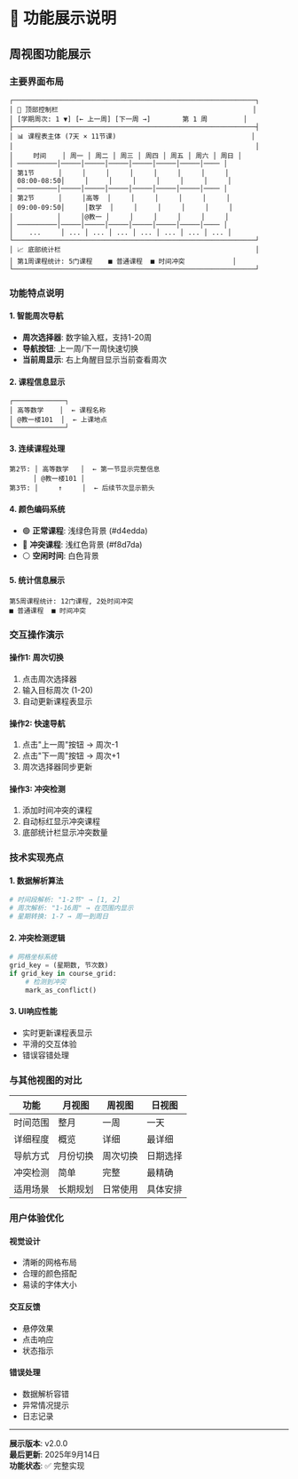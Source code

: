 # 📸 功能展示说明

## 周视图功能展示

### 主要界面布局

```
┌─────────────────────────────────────────────────────────────┐
│ 🔧 顶部控制栏                                                 │
│ [学期周次: 1 ▼] [← 上一周] [下一周 →]        第 1 周         │
├─────────────────────────────────────────────────────────────┤
│ 📊 课程表主体 (7天 × 11节课)                                  │
│                                                             │
│     时间    │ 周一 │ 周二 │ 周三 │ 周四 │ 周五 │ 周六 │ 周日 │
│ ──────────│─────│─────│─────│─────│─────│─────│──── │
│ 第1节      │     │     │     │     │     │     │     │
│ 08:00-08:50│     │     │     │     │     │     │     │
│ ──────────│─────│─────│─────│─────│─────│─────│──── │
│ 第2节      │     │高等  │     │     │     │     │     │
│ 09:00-09:50│     │数学  │     │     │     │     │     │
│           │     │@教一 │     │     │     │     │     │
│ ──────────│─────│─────│─────│─────│─────│─────│──── │
│    ...     │ ... │ ... │ ... │ ... │ ... │ ... │ ... │
└─────────────────────────────────────────────────────────────┘
│ 📈 底部统计栏                                                 │
│ 第1周课程统计: 5门课程    ■ 普通课程  ■ 时间冲突            │
└─────────────────────────────────────────────────────────────┘
```

### 功能特点说明

#### 1. 智能周次导航
- **周次选择器**: 数字输入框，支持1-20周
- **导航按钮**: 上一周/下一周快速切换
- **当前周显示**: 右上角醒目显示当前查看周次

#### 2. 课程信息显示
```
┌─────────────┐
│ 高等数学    │  ← 课程名称
│ @教一楼101  │  ← 上课地点
└─────────────┘
```

#### 3. 连续课程处理
```
第2节: │ 高等数学   │  ← 第一节显示完整信息
      │ @教一楼101 │
第3节: │     ↑     │  ← 后续节次显示箭头
```

#### 4. 颜色编码系统
- 🟢 **正常课程**: 浅绿色背景 (#d4edda)
- 🔴 **冲突课程**: 浅红色背景 (#f8d7da)
- ⚪ **空闲时间**: 白色背景

#### 5. 统计信息展示
```
第5周课程统计: 12门课程, 2处时间冲突
■ 普通课程  ■ 时间冲突
```

### 交互操作演示

#### 操作1: 周次切换
1. 点击周次选择器
2. 输入目标周次 (1-20)
3. 自动更新课程表显示

#### 操作2: 快速导航
1. 点击"上一周"按钮 → 周次-1
2. 点击"下一周"按钮 → 周次+1
3. 周次选择器同步更新

#### 操作3: 冲突检测
1. 添加时间冲突的课程
2. 自动标红显示冲突课程
3. 底部统计栏显示冲突数量

### 技术实现亮点

#### 1. 数据解析算法
```python
# 时间段解析: "1-2节" → [1, 2]
# 周次解析: "1-16周" → 在范围内显示
# 星期转换: 1-7 → 周一到周日
```

#### 2. 冲突检测逻辑
```python
# 网格坐标系统
grid_key = (星期数, 节次数)
if grid_key in course_grid:
    # 检测到冲突
    mark_as_conflict()
```

#### 3. UI响应性能
- 实时更新课程表显示
- 平滑的交互体验
- 错误容错处理

### 与其他视图的对比

| 功能 | 月视图 | 周视图 | 日视图 |
|------|--------|--------|--------|
| 时间范围 | 整月 | 一周 | 一天 |
| 详细程度 | 概览 | 详细 | 最详细 |
| 导航方式 | 月份切换 | 周次切换 | 日期选择 |
| 冲突检测 | 简单 | 完整 | 最精确 |
| 适用场景 | 长期规划 | 日常使用 | 具体安排 |

### 用户体验优化

#### 视觉设计
- 清晰的网格布局
- 合理的颜色搭配
- 易读的字体大小

#### 交互反馈
- 悬停效果
- 点击响应
- 状态指示

#### 错误处理
- 数据解析容错
- 异常情况提示
- 日志记录

---

**展示版本**: v2.0.0  
**最后更新**: 2025年9月14日  
**功能状态**: ✅ 完整实现
